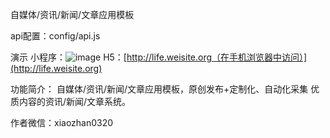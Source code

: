 自媒体/资讯/新闻/文章应用模板

api配置：config/api.js

演示
小程序：![image](https://img.bianchengxiaozhan.com/app/life-qrcode.jpg)
H5：[http://life.weisite.org（在手机浏览器中访问）](http://life.weisite.org)

功能简介：
自媒体/资讯/新闻/文章应用模板，原创发布+定制化、自动化采集 优质内容的资讯/新闻/文章系统。

作者微信：xiaozhan0320

